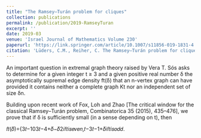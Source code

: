 ```yaml
---
title: "The Ramsey–Turán problem for cliques"
collection: publications
permalink: /publication/2019-RamseyTuran
excerpt: ''
date: 2019-03
venue: 'Israel Journal of Mathematics Volume 230'
paperurl: 'https://link.springer.com/article/10.1007/s11856-019-1831-4'
citation: 'Lüders, C.M., Reiher, C. The Ramsey–Turán problem for cliques. <i>Isr. J. Math.</i> <b>230</b>, 613–652 (2019). doi: 10.1007/s11856-019-1831-4'
---
```

An important question in extremal graph theory raised by Vera T. Sós asks to determine for a given integer t ≥ 3 and a given positive real number δ the asymptotically supremal edge density ft(δ) that an n-vertex graph can have provided it contains neither a complete graph Kt nor an independent set of size δn.

Building upon recent work of Fox, Loh and Zhao [The critical window for the classical Ramsey–Turán problem, Combinatorica 35 (2015), 435–476], we prove that if δ is sufficiently small (in a sense depending on t), then

𝑓𝑡(𝛿)={3𝑡−103𝑡−4+𝛿−𝛿2𝑖𝑓𝑡𝑖𝑠𝑒𝑣𝑒𝑛,𝑡−3𝑡−1+𝛿𝑖𝑓𝑡𝑖𝑠𝑜𝑑𝑑.

